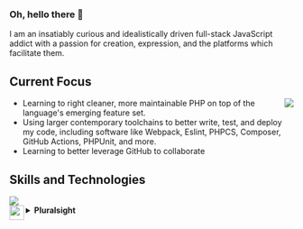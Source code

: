 ### Oh, hello there 👋
I am an insatiably curious and idealistically driven full-stack JavaScript addict with a passion for creation, expression, and the platforms which facilitate them.

## Current Focus

<p>
  <img align="right" src="https://github-readme-stats.vercel.app/api?username=bosconian-dynamics&count_private=true&show_icons=true&hide_border=true" />
  
 - Learning to right cleaner, more maintainable PHP on top of the language's emerging feature set.
 - Using larger contemporary toolchains to better write, test, and deploy my code, including software like Webpack, Eslint, PHPCS, Composer, GitHub Actions, PHPUnit, and more.
 - Learning to better leverage GitHub to collaborate
  
</p>

## Skills and Technologies

<img src="https://github-readme-stats.vercel.app/api/top-langs/?username=bosconian-dynamics&count_private=true&layout=compact&hide_border=true" />

<details>
  <summary><a href="https://app.pluralsight.com/profile/adam-bosco" alt="View my profile on Pluralsight"><img align="left" src="https://cdn.jsdelivr.net/npm/simple-icons@4.4.0/icons/pluralsight.svg" width="26px" /></a><strong>Pluralsight</strong></summary>
  
  Over the course of 2020 I've become fond of the guidance which Pluralsight's Skill Assessments offer in sharpening my knowledge of and familiarity with various technologies - as well as the platform's video content for introductory exposure and identifying gaps in my experience.

[
  <img width="30%" src="https://s2.pluralsight.com/assessments/badges/javascript-290-02-2020.png" />
  <img width="30%" src="https://s2.pluralsight.com/assessments/badges/node-js-269-03-2020.png" />
  <img width="30%" src="https://s2.pluralsight.com/assessments/badges/react-208-02-2020.png" />
][pluralsight]

You can see all of my assessments as well as video material which I have been watching lately on [my Pluralsight profile][pluralsight]

</details>

<!--
**bosconian-dynamics/bosconian-dynamics** is a ✨ _special_ ✨ repository because its `README.md` (this file) appears on your GitHub profile.

Here are some ideas to get you started:

- 🔭 I’m currently working on ...
- 🌱 I’m currently learning ...
- 👯 I’m looking to collaborate on ...
- 🤔 I’m looking for help with ...
- 💬 Ask me about ...
- 📫 How to reach me: ...
- 😄 Pronouns: ...
- ⚡ Fun fact: ...
-->

[pluralsight]: https://app.pluralsight.com/profile/adam-bosco
